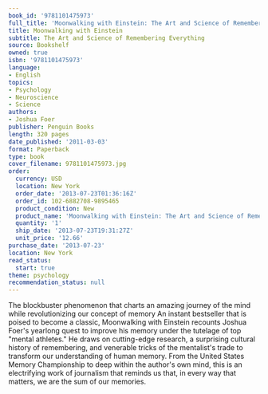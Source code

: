 ```yaml
---
book_id: '9781101475973'
full_title: 'Moonwalking with Einstein: The Art and Science of Remembering Everything'
title: Moonwalking with Einstein
subtitle: The Art and Science of Remembering Everything
source: Bookshelf
owned: true
isbn: '9781101475973'
language:
- English
topics:
- Psychology
- Neuroscience
- Science
authors:
- Joshua Foer
publisher: Penguin Books
length: 320 pages
date_published: '2011-03-03'
format: Paperback
type: book
cover_filename: 9781101475973.jpg
order:
  currency: USD
  location: New York
  order_date: '2013-07-23T01:36:16Z'
  order_id: 102-6882708-9895465
  product_condition: New
  product_name: 'Moonwalking with Einstein: The Art and Science of Remembering Everything'
  quantity: '1'
  ship_date: '2013-07-23T19:31:27Z'
  unit_price: '12.66'
purchase_date: '2013-07-23'
location: New York
read_status:
  start: true
theme: psychology
recommendation_status: null
---
```

The blockbuster phenomenon that charts an amazing journey of the mind while revolutionizing our concept of memory
An instant bestseller that is poised to become a classic, Moonwalking with Einstein recounts Joshua Foer's yearlong quest to improve his memory under the tutelage of top "mental athletes." He draws on cutting-edge research, a surprising cultural history of remembering, and venerable tricks of the mentalist's trade to transform our understanding of human memory. From the United States Memory Championship to deep within the author's own mind, this is an electrifying work of journalism that reminds us that, in every way that matters, we are the sum of our memories.
